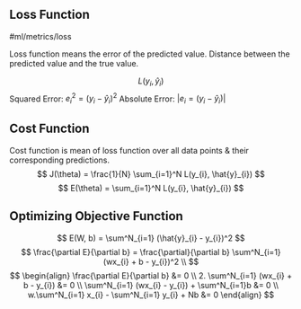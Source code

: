 ## Loss Function
#ml/metrics/loss

Loss function means the error of the predicted value.
Distance between the predicted value and the true value.

$$
L(y_{i}, \hat{y}_{i})
$$
Squared Error: $e_{i}^2 = (y_{i} - \hat{y}_{i})^2$
Absolute Error: $|e_{i} = (y_{i} - \hat{y}_{i})|$

## Cost Function
Cost function is mean of loss function over all data points & their corresponding predictions.
$$
J(\theta) = \frac{1}{N} \sum_{i=1}^N L(y_{i}, \hat{y}_{i})
$$
$$
E(\theta) = \sum_{i=1}^N L(y_{i}, \hat{y}_{i})
$$
## Optimizing Objective Function
$$
E(W, b) = \sum^N_{i=1} (\hat{y}_{i} - y_{i})^2
$$
$$
\frac{\partial E}{\partial b}  
= \frac{\partial}{\partial b} \sum^N_{i=1} (wx_{i} + b - y_{i})^2 \\ 
$$
$$
\begin{align}
\frac{\partial E}{\partial b}  &= 0 \\
2. \sum^N_{i=1} (wx_{i} + b - y_{i}) &= 0 \\
\sum^N_{i=1} (wx_{i} - y_{i}) + \sum^N_{i=1}b &= 0 \\
w.\sum^N_{i=1} x_{i} - \sum^N_{i=1} y_{i} + Nb &= 0
\end{align}
$$

